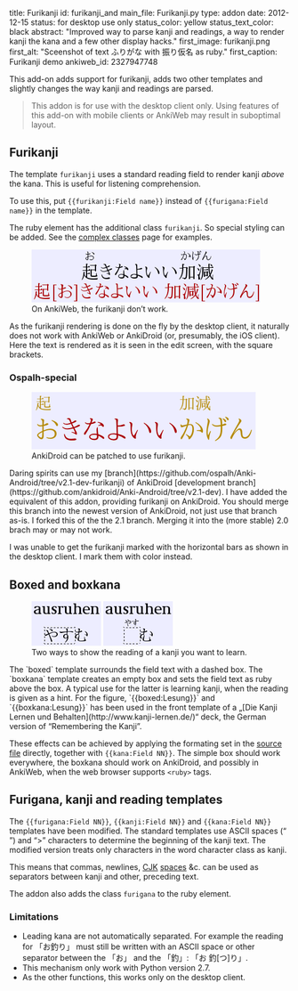 title: Furikanji
id: furikanji_and
main_file: Furikanji.py
type: addon
date: 2012-12-15
status: for desktop use only
status_color: yellow
status_text_color: black
abstract: "Improved way to parse kanji and readings, a way to render
kanji the kana and a few other display hacks."
first_image: furikanji.png
first_alt: "Sceenshot of text ふりがな with 振り仮名 as ruby."
first_caption: Furikanji demo
ankiweb_id: 2327947748

This add-on adds support for furikanji, adds two other templates and
slightly changes the way kanji and readings are parsed.

<blockquote class=nb>
This addon is for use with the desktop
client only. Using features of this add-on with mobile clients or
AnkiWeb may result in suboptimal layout.
</blockquote>

## Furikanji

The template `furikanji` uses a standard reading field to
render kanji *above* the kana. This is useful for listening comprehension.

To use this, put  `{{furikanji:Field name}}` instead of
`{{furigana:Field name}}` in the template.

The ruby element has the additional class `furikanji`. So special
styling can be added. See the
[complex classes](Complex%20classes.html) page for examples.

<figure>
<img src="images/furikanji-web.png" alt="Text: 起きなよいい加減お with
with きなよいいかげん as ruby and 起[お]きなよいい 加減[かげん], with square brackets.">
<figcaption>
On AnkiWeb, the furikanji don’t work.
</figcaption>
</figure>
As the furikanji rendering is done on the fly by the desktop client,
it naturally does not work with AnkiWeb or AnkiDroid (or, presumably,
the iOS client). Here the text is rendered as it is seen in the edit
screen, with the square brackets.

### <span id="droid">Ospalh-special</span>

<figure>
<img src="images/furikanji-mydroid.png" alt="Text: 起きなよいい加減お
with きなよいいかげん as ruby and きなよいいかげん with 起きなよいい加
減お as ruby. The kanji of the ruby are marked in orange.">
<figcaption>
AnkiDroid can be patched to use furikanji.
</figcaption>
</figure>
Daring spirits can use my
[branch](https://github.com/ospalh/Anki-Android/tree/v2.1-dev-furikanji) of
AnkiDroid
[development branch](https://github.com/ankidroid/Anki-Android/tree/v2.1-dev).
I have added the equivalent of this addon, providing furikanji on
AnkiDroid. You should merge this branch into the newest version of
AnkiDroid, not just use that branch as-is. I forked this of the the
2.1 branch. Merging it into the (more stable) 2.0 brach may or may not
work.

I was unable to get the furikanji marked with the horizontal bars as
shown in the desktop client. I mark them with color instead.


## Boxed and boxkana

<figure>
<img src="images/boxed.png" alt="Text: ausruhen and やすむ, the やす
is surrounded by a dashed line.">
<img src="images/boxkana.png" alt="Text: ausruhen and やすむ, the やす
is shown as ruby above a dashed box.">
<figcaption>Two ways to show the reading of a
kanji you want to learn.
</figcaption></figure>
The `boxed` template surrounds the field text with a dashed box. The
`boxkana` template creates an empty box and sets the field text as
ruby above the box. A typical use for the latter is learning kanji,
when the reading is given as a hint. For the figure,
`{{boxed:Lesung}}` and `{{boxkana:Lesung}}` has been used in the front
template of a
„[Die Kanji Lernen und Behalten](http://www.kanji-lernen.de/)“ deck,
the German version of “Remembering the Kanji”.

These effects can be achieved by applying the formating set in the
[source file](https://github.com/ospalh/anki-addons/blob/master/Furikanji.py)
directly, together with `{{kana:Field NN}}`. The simple box should work
everywhere, the boxkana should work on AnkiDroid, and possibly in
AnkiWeb, when the web browser supports `<ruby>` tags.

## Furigana, kanji and reading templates

The `{{furigana:Field NN}}`, `{{kanji:Field NN}}` and `{{kana:Field
NN}}` templates have been modified. The standard templates use ASCII
spaces (“ ”) and “>” characters to determine the beginning of the
kanji text. The modified version treats only characters in the word
character class as kanji.

This means that commas, newlines,
[CJK](http://en.wikipedia.org/wiki/CJK_characters)
[spaces](http://www.fileformat.info/info/unicode/char/3000/index.htm)
&c. can be used as separators between kanji and other, preceding text.

The addon also adds the class `furigana` to the ruby element.

### Limitations

* Leading kana are not automatically separated. For example the
  reading for 「お釣り」 must still be written with an ASCII space or
  other separator between the 「お」 and the 「釣」: 「お 釣[つ]り」.
* This mechanism only work with Python version 2.7.
* As the other functions, this works only on the desktop client.
